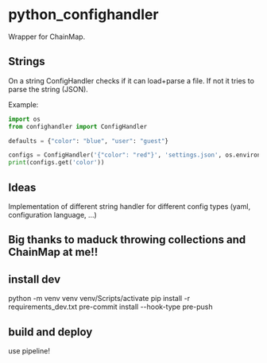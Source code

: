 # python_confighandler

Wrapper for ChainMap.

## Strings
On a string ConfigHandler checks if it can load+parse a file. If not it tries to parse the string (JSON).

Example:

```python
import os
from confighandler import ConfigHandler

defaults = {"color": "blue", "user": "guest"}

configs = ConfigHandler('{"color": "red"}', 'settings.json', os.environ, defaults)
print(configs.get('color'))
```

## Ideas
Implementation of different string handler for different config types (yaml, configuration language, ...)

## Big thanks to maduck throwing collections and ChainMap at me!!

## install dev
python -m venv venv
venv/Scripts/activate
pip install -r requirements_dev.txt
pre-commit install --hook-type pre-push

## build and deploy
use pipeline!
